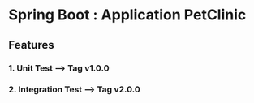 # Spring Boot : Application PetClinic

## Features  

### 1.  Unit Test  --> Tag v1.0.0
### 2.  Integration Test  --> Tag v2.0.0
